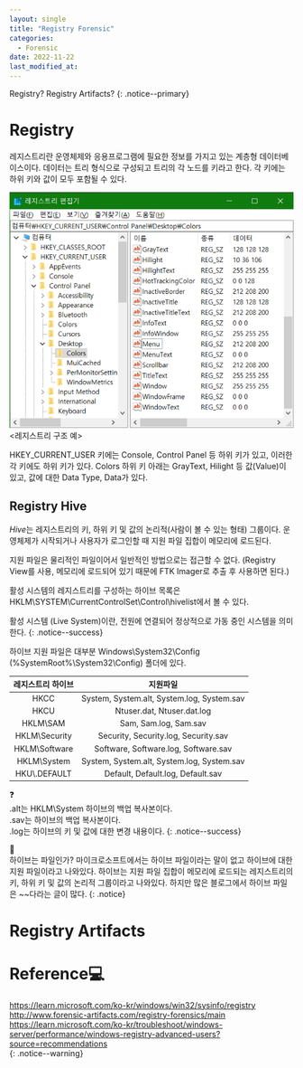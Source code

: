 ```yaml
---
layout: single
title: "Registry Forensic"
categories:
  - Forensic
date: 2022-11-22
last_modified_at:
---
```


Registry? Registry Artifacts?
{: .notice--primary}

# Registry 

레지스트리란 운영체제와 응용프로그램에 필요한 정보를 가지고 있는 계층형 데이터베이스이다. 데이터는 트리 형식으로 구성되고 트리의 각 노드를 키라고 한다. 각 키에는 하위 키와 값이 모두 포함될 수 있다. 

![대체 텍스트](/assets/images/2.png "레지스트리 구조")<br>
\<레지스트리 구조 예\>

HKEY_CURRENT_USER 키에는 Console, Control Panel 등 하위 키가 있고, 이러한 각 키에도 하위 키가 있다. Colors 하위 키 아래는 GrayText, Hilight 등 값\(Value\)이 있고, 값에 대한 Data Type, Data가 있다.

## Registry Hive

*Hive*는 레지스트리의 키, 하위 키 및 값의 논리적\(사람이 볼 수 있는 형태\) 그룹이다. 
운영체제가 시작되거나 사용자가 로그인할 때 지원 파일 집합이 메모리에 로드된다. 

지원 파일은 물리적인 파일이어서 일반적인 방법으로는 접근할 수 없다. \(Registry View를 사용, 메모리에 로드되어 있기 때문에 FTK Imager로 추출 후 사용하면 된다.\)

활성 시스템의 레지스트리를 구성하는 하이브 목록은
HKLM\\SYSTEM\\CurrentControlSet\\Control\\hivelist에서 볼 수 있다.  

활성 시스템 (Live System)이란, 전원에 연결되어 정상적으로 가동 중인 시스템을 의미한다.
{: .notice--success}


하이브 지원 파일은 대부분 Windows\\System32\\Config \(%SystemRoot%\\System32\\Config\) 폴더에 있다.

| 레지스트리 하이브 | 지원파일 |
|:----------------:|:---------:|
|HKCC|System, System.alt, System.log, System.sav|
|HKCU|Ntuser.dat, Ntuser.dat.log|
|HKLM\\SAM|Sam, Sam.log, Sam.sav|
|HKLM\\Security|Security, Security.log, Security.sav|
|HKLM\\Software|Software, Software.log, Software.sav|
|HKLM\\System|System, System.alt, System.log, System.sav|
|HKU\\.DEFAULT|Default, Default.log, Default.sav|

❓<br>.alt는 HKLM\\System 하이브의 백업 복사본이다.<br>.sav는 하이브의 백업 복사본이다.<br>.log는 하이브의 키 및 값에 대한 변경 내용이다. 
{: .notice--success}




🤔<br>하이브는 파일인가? 
마이크로소프트에서는 하이브 파일이라는 말이 없고 하이브에 대한 지원 파일이라고 나와있다. 하이브는 지원 파일 집합이 메모리에 로드되는 레지스트리의 키, 하위 키 및 값의 논리적 그룹이라고 나와있다. 하지만 많은 블로그에서 하이브 파일은 ~~다라는 글이 많다. 
{: .notice}

# Registry Artifacts



# Reference💻

<https://learn.microsoft.com/ko-kr/windows/win32/sysinfo/registry><br> 
<http://www.forensic-artifacts.com/registry-forensics/main><br>
<https://learn.microsoft.com/ko-kr/troubleshoot/windows-server/performance/windows-registry-advanced-users?source=recommendations><br>
{: .notice--warning}